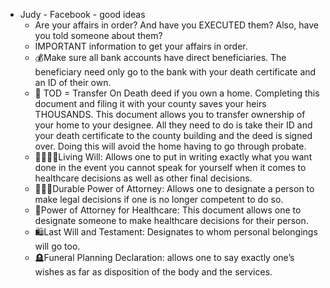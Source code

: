 - Judy - Facebook - good ideas
	- Are your affairs in order?  And have you EXECUTED them?  Also, have you told someone about them?
	- IMPORTANT information to get your affairs in order.
	- 💰Make sure all bank accounts have direct beneficiaries. The beneficiary need only go to the bank with your death certificate and an ID of their own.
	- 🏡 TOD = Transfer On Death deed if you own a home. Completing this document and filing it with your county saves your heirs THOUSANDS. This document allows you to transfer ownership of your home to your designee. All they need to do is take their ID and your death certificate to the county building and the deed is signed over. Doing this will avoid the home having to go through probate.
	- 👨‍👩‍👧‍👦Living Will:  Allows one to put in writing exactly what you want done in the event you cannot speak for yourself when it comes to healthcare decisions as well as other final decisions.
	- 👩🏽‍⚖️Durable Power of Attorney: Allows one to designate a person to make legal decisions if one is no longer competent to do so.
	- 🏥Power of Attorney for Healthcare:  This document allows one to designate someone to make healthcare decisions for their person.
	- 🛍Last Will and Testament:  Designates to whom personal belongings will go too.
	- 🪦Funeral Planning Declaration:  allows one to say exactly one’s wishes as far as disposition of the body and the services.